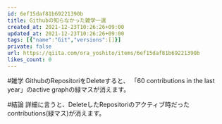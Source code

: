 ```yaml
---
id: 6ef15daf81b69221390b
title: Githubの知らなかった雑学一選
created_at: 2021-12-23T10:26:26+09:00
updated_at: 2021-12-23T10:26:26+09:00
tags: [{"name":"Git","versions":[]}]
private: false
url: https://qiita.com/ora_yoshito/items/6ef15daf81b69221390b
likes_count: 0
--- 
```

      
#雑学
GithubのRepositoriをDeleteすると、
「60 contributions in the last year」のactive graphの緑マスが消えます。

#結論
詳細に言うと、DeleteしたRepositoriのアクティブ時だったcontributions(緑マス)が消えます。
